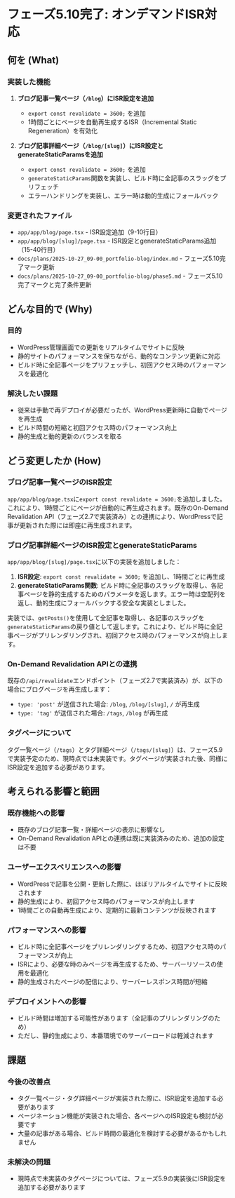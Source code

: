# フェーズ5.10完了: オンデマンドISR対応

## 何を (What)

### 実装した機能
1. **ブログ記事一覧ページ（`/blog`）にISR設定を追加**
   - `export const revalidate = 3600;` を追加
   - 1時間ごとにページを自動再生成するISR（Incremental Static Regeneration）を有効化

2. **ブログ記事詳細ページ（`/blog/[slug]`）にISR設定とgenerateStaticParamsを追加**
   - `export const revalidate = 3600;` を追加
   - `generateStaticParams`関数を実装し、ビルド時に全記事のスラッグをプリフェッチ
   - エラーハンドリングを実装し、エラー時は動的生成にフォールバック

### 変更されたファイル
- `app/app/blog/page.tsx` - ISR設定追加（9-10行目）
- `app/app/blog/[slug]/page.tsx` - ISR設定とgenerateStaticParams追加（15-40行目）
- `docs/plans/2025-10-27_09-00_portfolio-blog/index.md` - フェーズ5.10完了マーク更新
- `docs/plans/2025-10-27_09-00_portfolio-blog/phase5.md` - フェーズ5.10完了マークと完了条件更新

## どんな目的で (Why)

### 目的
- WordPress管理画面での更新をリアルタイムでサイトに反映
- 静的サイトのパフォーマンスを保ちながら、動的なコンテンツ更新に対応
- ビルド時に全記事ページをプリフェッチし、初回アクセス時のパフォーマンスを最適化

### 解決したい課題
- 従来は手動で再デプロイが必要だったが、WordPress更新時に自動でページを再生成
- ビルド時間の短縮と初回アクセス時のパフォーマンス向上
- 静的生成と動的更新のバランスを取る

## どう変更したか (How)

### ブログ記事一覧ページのISR設定
`app/app/blog/page.tsx`に`export const revalidate = 3600;`を追加しました。これにより、1時間ごとにページが自動的に再生成されます。既存のOn-Demand Revalidation API（フェーズ2.7で実装済み）との連携により、WordPressで記事が更新された際には即座に再生成されます。

### ブログ記事詳細ページのISR設定とgenerateStaticParams
`app/app/blog/[slug]/page.tsx`に以下の実装を追加しました：

1. **ISR設定**: `export const revalidate = 3600;` を追加し、1時間ごとに再生成
2. **generateStaticParams関数**: ビルド時に全記事のスラッグを取得し、各記事ページを静的生成するためのパラメータを返します。エラー時は空配列を返し、動的生成にフォールバックする安全な実装としました。

実装では、`getPosts()`を使用して全記事を取得し、各記事のスラッグを`generateStaticParams`の戻り値として返します。これにより、ビルド時に全記事ページがプリレンダリングされ、初回アクセス時のパフォーマンスが向上します。

### On-Demand Revalidation APIとの連携
既存の`/api/revalidate`エンドポイント（フェーズ2.7で実装済み）が、以下の場合にブログページを再生成します：
- `type: 'post'` が送信された場合: `/blog`, `/blog/[slug]`, `/` が再生成
- `type: 'tag'` が送信された場合: `/tags`, `/blog` が再生成

### タグページについて
タグ一覧ページ（`/tags`）とタグ詳細ページ（`/tags/[slug]`）は、フェーズ5.9で実装予定のため、現時点では未実装です。タグページが実装された後、同様にISR設定を追加する必要があります。

## 考えられる影響と範囲

### 既存機能への影響
- 既存のブログ記事一覧・詳細ページの表示に影響なし
- On-Demand Revalidation APIとの連携は既に実装済みのため、追加の設定は不要

### ユーザーエクスペリエンスへの影響
- WordPressで記事を公開・更新した際に、ほぼリアルタイムでサイトに反映されます
- 静的生成により、初回アクセス時のパフォーマンスが向上します
- 1時間ごとの自動再生成により、定期的に最新コンテンツが反映されます

### パフォーマンスへの影響
- ビルド時に全記事ページをプリレンダリングするため、初回アクセス時のパフォーマンスが向上
- ISRにより、必要な時のみページを再生成するため、サーバーリソースの使用を最適化
- 静的生成されたページの配信により、サーバーレスポンス時間が短縮

### デプロイメントへの影響
- ビルド時間は増加する可能性があります（全記事のプリレンダリングのため）
- ただし、静的生成により、本番環境でのサーバーロードは軽減されます

## 課題

### 今後の改善点
- タグ一覧ページ・タグ詳細ページが実装された際に、ISR設定を追加する必要があります
- ページネーション機能が実装された場合、各ページへのISR設定も検討が必要です
- 大量の記事がある場合、ビルド時間の最適化を検討する必要があるかもしれません

### 未解決の問題
- 現時点で未実装のタグページについては、フェーズ5.9の実装後にISR設定を追加する必要があります

